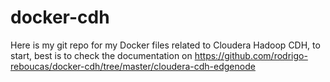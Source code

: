 # docker-cdh
Here is my git repo for my Docker files related to Cloudera Hadoop CDH, to start, best is to check the documentation on https://github.com/rodrigo-reboucas/docker-cdh/tree/master/cloudera-cdh-edgenode
